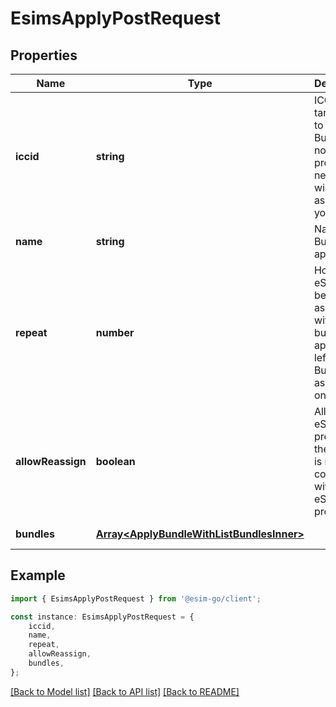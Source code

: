 # EsimsApplyPostRequest


## Properties

Name | Type | Description | Notes
------------ | ------------- | ------------- | -------------
**iccid** | **string** | ICCID of target eSIM to apply Bundle to. If not provided, a new eSIM will be assigned to you. | [optional] [default to undefined]
**name** | **string** | Name of Bundle to apply | [default to undefined]
**repeat** | **number** | How many eSIMs will be assigned with this bundle applied (if left empty Bundle will assign to one eSIM) | [optional] [default to undefined]
**allowReassign** | **boolean** | Allow a new eSIM to be provided if the bundle is not compatible with the eSIM profile | [optional] [default to undefined]
**bundles** | [**Array&lt;ApplyBundleWithListBundlesInner&gt;**](ApplyBundleWithListBundlesInner.md) |  | [default to undefined]

## Example

```typescript
import { EsimsApplyPostRequest } from '@esim-go/client';

const instance: EsimsApplyPostRequest = {
    iccid,
    name,
    repeat,
    allowReassign,
    bundles,
};
```

[[Back to Model list]](../README.md#documentation-for-models) [[Back to API list]](../README.md#documentation-for-api-endpoints) [[Back to README]](../README.md)

